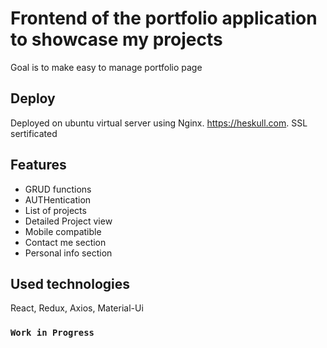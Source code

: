 # Frontend of the portfolio application to showcase my projects

Goal is to make easy to manage portfolio page

## Deploy

Deployed on ubuntu virtual server using Nginx. https://heskull.com.
SSL sertificated

## Features

* GRUD functions
* AUTHentication
* List of projects
* Detailed Project view
* Mobile compatible
* Contact me section
* Personal info section

## Used technologies

React, Redux, Axios, Material-Ui

### `Work in Progress`

